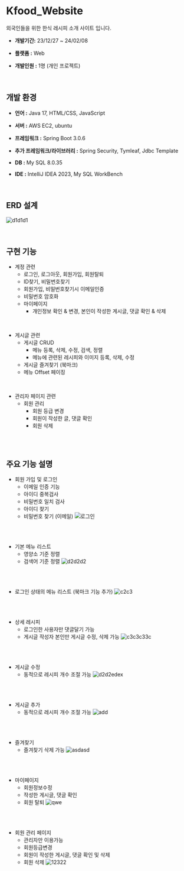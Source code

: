 # Kfood_Website
외국인들을 위한 한식 레시피 소개 사이트 입니다.

 - **개발기간:** 23/12/27 ~ 24/02/08
 
 - **플랫폼 :** Web
 
 - **개발인원 :** 1명 (개인 프로젝트)

<br>

## 개발 환경
- **언어 :** Java 17, HTML/CSS, JavaScript

- **서버 :** AWS EC2, ubuntu

  
- **프레임워크 :** Spring Boot 3.0.6

  
- **추가 프레임워크/라이브러리 :** Spring Security, Tymleaf, Jdbc Template

  
- **DB :** My SQL 8.0.35

  
- **IDE :** IntelliJ IDEA 2023, My SQL WorkBench


<br>

## ERD 설계
![d1d1d1](https://github.com/sj990513/Kfood_Website/assets/117420071/5e5c0673-ecb5-4a03-af45-2e34123ef86f)

<br>

## 구현 기능
* 계정 관련
  * 로그인, 로그아웃, 회원가입, 회원탈퇴
  * ID찾기, 비밀번호찾기
  * 회원가입, 비밀번호찾기시 이메일인증
  * 비밀번호 암호화
  * 마이페이지
    * 개인정보 확인 & 변경, 본인이 작성한 게시글, 댓글 확인 & 삭제

<br>

* 게시글 관련
  * 게시글 CRUD
    * 메뉴 등록, 삭제, 수정, 검색, 정렬
    * 메뉴에 관련된 레시피와 이미지 등록, 삭제, 수정 
  * 게시글 즐겨찾기 (북마크)
  * 메뉴 Offset 페이징
 
<br>

* 관리자 페이지 관련
  * 회원 관리 
    * 회원 등급 변경
    * 회원이 작성한 글, 댓글 확인
    * 회원 삭제

<br>
<br>

## 주요 기능 설명
* 회원 가입 및 로그인
  * 이메일 인증 기능
  * 아이디 중복검사
  * 비밀번호 일치 검사
  * 아이디 찾기
  * 비밀번호 찾기 (이메일) 
![로그인](https://github.com/sj990513/Kfood_Website/assets/117420071/ffe7e98c-8ab2-42c8-9065-734b6428e440)

<br>
<br>

* 기본 메뉴 리스트
  * 영양소 기준 정렬
  * 검색어 기준 정렬
![d2d2d2](https://github.com/sj990513/Kfood_Website/assets/117420071/c9bb7ec8-6557-4bab-8e6f-85161b4bdc1a)
<br>
<br>

* 로그인 상태의 메뉴 리스트 (북마크 기능 추가)
![c2c3](https://github.com/sj990513/Kfood_Website/assets/117420071/f1136655-0aea-413a-9287-9a5b01a2e63d)
<br>
<br>

* 상세 레시피
  * 로그인한 사용자만 댓글달기 가능
  * 게시글 작성자 본인만 게시글 수정, 삭제 가능
![c3c3c33c](https://github.com/sj990513/Kfood_Website/assets/117420071/ad29ae6b-744e-4aaf-832a-79034d4469c3)

<br>
<br>

* 게시글 수정
  * 동적으로 레시피 개수 조절 가능
![d2d2edex](https://github.com/sj990513/Kfood_Website/assets/117420071/ae442b3f-dfde-48dd-9dfc-fb1b0793b8e6)

<br>
<br>

* 게시글 추가
  * 동적으로 레시피 개수 조절 가능
![add](https://github.com/sj990513/Kfood_Website/assets/117420071/a7f0a845-7d01-435a-8f6d-e40aeeacfdce)


<br>
<br>

* 즐겨찾기
  * 즐겨찾기 삭제 가능
![asdasd](https://github.com/sj990513/Kfood_Website/assets/117420071/4b17b3ae-f4fe-4988-ba73-66fdc1591505)

<br>
<br>

* 마이페이지
  * 회원정보수정
  * 작성한 게시글, 댓글 확인
  * 회원 탈퇴
![qwe](https://github.com/sj990513/Kfood_Website/assets/117420071/7c392954-0837-48b0-b9f6-ed63e0fec6d0)

<br>
<br>

* 회원 관리 페이지
  * 관리자만 이용가능 
  * 회원등급변경
  * 회원이 작성한 게시글, 댓글 확인 및 삭제
  * 회원 삭제
![12322](https://github.com/sj990513/Kfood_Website/assets/117420071/64512dd9-06a3-48a3-a39b-fbb169abeabb)















  
